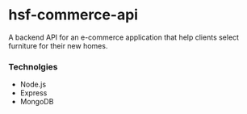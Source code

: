 # hsf-commerce-api
A backend API for an e-commerce application that help clients select 
furniture for their new homes.

### Technolgies
- Node.js
- Express
- MongoDB
